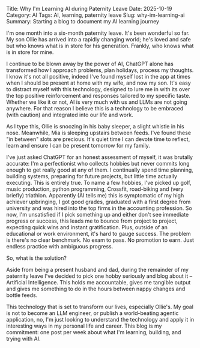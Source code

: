 Title: Why I'm Learning AI during Paternity Leave
Date: 2025-10-19
Category: AI
Tags: AI, learning, paternity leave
Slug: why-im-learning-ai
Summary: Starting a blog to document my AI learning journey

I'm one month into a six-month paternity leave. It's been wonderful so far. My son Ollie has arrived into a rapidly changing world; he's loved and safe but who knows what is in store for his generation. Frankly, who knows what is in store for mine. 

I continue to be blown away by the power of AI, ChatGPT alone has transformed how I approach problems, plan holidays, process my thoughts. I know it's not all positive, indeed I've found myself lost in the app at times when I should be present at home with my wife, and now my son. It's easy to distract myself with this technology, designed to lure me in with its over the top positive reinforcement and responses tailored to my specific taste. Whether we like it or not, AI is very much with us and LLMs are not going anywhere. For that reason I believe this is a technology to be embraced (with caution) and integrated into our life and work. 

As I type this, Ollie is snoozing in his baby sleeper, a slight whistle in his nose. Meanwhile, Mia is sleeping upstairs between feeds. I've found these "in between" slots are precious. It's quiet time I can devote time to reflect, learn and ensure I can be present tomorrow for my family.

I've just asked ChatGPT for an honest assessment of myself, it was brutally accurate: I'm a perfectionist who collects hobbies but never commits long enough to get really good at any of them. I continually spend time planning, building systems, preparing for future projects, but little time actually executing. This is entirely true. To name a few hobbies, I've picked up golf, music production, python programming, Crossfit, road-biking and (very briefly) triathlon. Apparently (AI tells me) this is symptomatic of my high achiever upbringing, I got good grades, graduated with a first degree from university and was hired into the top firms in the accounting profession. So now, I'm unsatisfied if I pick something up and either don't see immediate progress or success, this leads me to bounce from project to project, expecting quick wins and instant gratification. Plus, outside of an educational or work environment, it's hard to gauge success. The problem is there's no clear benchmark. No exam to pass. No promotion to earn. Just endless practice with ambiguous progress.

So, what is the solution?

Aside from being a present husband and dad, during the remainder of my paternity leave I've decided to pick one hobby seriously and blog about it – Artificial Intelligence. This holds me accountable, gives me tangible output and gives me something to do in the hours between nappy changes and bottle feeds.

This technology that is set to transform our lives, especially Ollie's. My goal is not to become an LLM engineer, or publish a world-beating agentic application, no, I'm just looking to understand the technology and apply it in interesting ways in my personal life and career. This blog is my commitment: one post per week about what I'm learning, building, and trying with AI. 